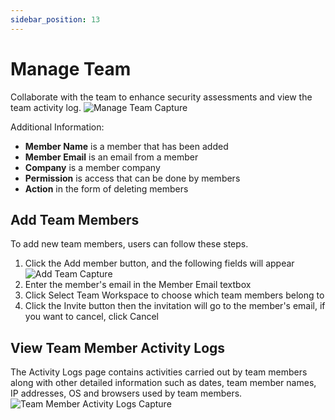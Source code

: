 ```yaml
---
sidebar_position: 13
---
```


# Manage Team
Collaborate with the team to enhance security assessments and view the team activity log.
![Manage Team Capture](/img/capture/manage-team.png)

Additional Information:
- **Member Name** is a member that has been added 
- **Member Email** is an email from a member 
- **Company** is a member company 
- **Permission** is access that can be done by members 
- **Action** in the form of deleting members

## Add Team Members
To add new team members, users can follow these steps.
1. Click the Add member button, and the following fields will appear
   ![Add Team Capture](/img/capture/add-team.png)
2. Enter the member's email in the Member Email textbox 
3. Click Select Team Workspace to choose which team members belong to 
4. Click the Invite button then the invitation will go to the member's email, if you want to cancel, click Cancel

## View Team Member Activity Logs
The Activity Logs page contains activities carried out by team members along with other detailed information such as dates, team member names, IP addresses, OS and browsers used by team members.
![Team Member Activity Logs Capture](/img/capture/activity-log-member.png)
